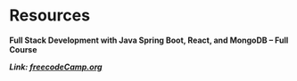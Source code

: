 # Resources

**Full Stack Development with Java Spring Boot, React, and MongoDB – Full Course**

**_Link: [freecodeCamp.org](https://www.youtube.com/watch?v=5PdEmeopJVQ)_**
